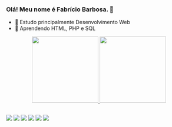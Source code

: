 ### Olá! Meu nome é Fabrício Barbosa. 👋


- 🔭 Estudo principalmente Desenvolvimento Web
- 🌱 Aprendendo HTML, PHP e SQL

<div align="center">
  <a href="https://github.com/seufabricio">
  <img height="180em" src="https://github-readme-stats.vercel.app/api?username=seufabricio&show_icons=true&theme=minima&include_all_commits=true&count_private=true"/>
  <img height="180em" src="https://github-readme-stats.vercel.app/api/top-langs/?username=seufabricio&layout=compact&langs_count=7&theme=minima"/>
</div> 

  ##
  
  <div>
    <a href="https://www.youtube.com/channel/UCgsDfkBOszxRDJlYQkAoEbQ" target="_blank"><img src="https://img.shields.io/badge/YouTube-FF0000?style=for-the-badge&logo=youtube&logoColor=white" target="_blank"></a>
  <a href="https://instagram.com/seu_fabricio" target="_blank"><img src="https://img.shields.io/badge/-Instagram-%23E4405F?style=for-the-badge&logo=instagram&logoColor=white" target="_blank"></a>
 	<a href="https://www.twitch.tv/seu_fabricio" target="_blank"><img src="https://img.shields.io/badge/Twitch-9146FF?style=for-the-badge&logo=twitch&logoColor=white" target="_blank"></a>
 <a href="https://discord.gg/Az4kaZuZ" target="_blank"><img src="https://img.shields.io/badge/Discord-7289DA?style=for-the-badge&logo=discord&logoColor=white" target="_blank"></a> 
  <a href = "mailto:contato.fabrbarbosa@gmail.com"><img src="https://img.shields.io/badge/-Gmail-%23333?style=for-the-badge&logo=gmail&logoColor=white" target="_blank"></a>
  <a href="https://www.linkedin.com/in/https://www.linkedin.com/in/fabr%C3%ADcio-barbosa-b04769243" target="_blank"><img src="https://img.shields.io/badge/-LinkedIn-%230077B5?style=for-the-badge&logo=linkedin&logoColor=white" target="_blank"></a>
  </div>
